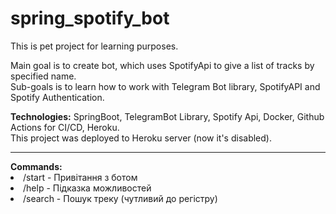 # spring_spotify_bot

This is pet project for learning purposes.

Main goal is to create bot, which uses SpotifyApi to give a list of tracks by specified name.<br>
Sub-goals is to learn how to work with Telegram Bot library, SpotifyAPI and Spotify Authentication.

<b>Technologies:</b> SpringBoot, TelegramBot Library, Spotify Api, Docker, Github Actions for CI/CD, Heroku.<br>
This project was deployed to Heroku server (now it's disabled).
<hr>
<b>Commands:</b>
  <li> /start - Привітання з ботом</li>
  <li> /help - Підказка можливостей</li>
  <li> /search <track_name> - Пошук треку (чутливий до регістру)</li>
